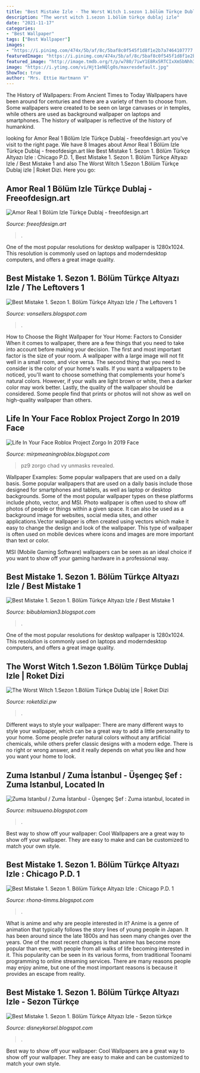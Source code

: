 ```yaml
---
title: "Best Mistake Izle - The Worst Witch 1.sezon 1.bölüm Türkçe Dublaj Izle"
description: "The worst witch 1.sezon 1.bölüm türkçe dublaj izle"
date: "2021-11-17"
categories:
- "Best Wallpaper"
tags: ["Best Wallpaper"]
images:
- "https://i.pinimg.com/474x/5b/af/8c/5baf8c0f545f1d8f1e2b7a7464107777.jpg"
featuredImage: "https://i.pinimg.com/474x/5b/af/8c/5baf8c0f545f1d8f1e2b7a7464107777.jpg"
featured_image: "http://image.tmdb.org/t/p/w780/7iwY1E8Rx5RTCIxXm5bNhh3Yi41.jpg"
image: "https://i.ytimg.com/vi/Hjt1eNQlg0s/maxresdefault.jpg"
ShowToc: true
author: "Mrs. Ettie Hartmann V"
---
```



The History of Wallpapers: From Ancient Times to Today
Wallpapers have been around for centuries and there are a variety of them to choose from. Some wallpapers were created to be seen on large canvases or in temples, while others are used as background wallpaper on laptops and smartphones. The history of wallpaper is reflective of the history of humankind.

	

		
looking for Amor Real 1 Bölüm Izle Türkçe Dublaj - freeofdesign.art you've visit to the right page. We have 8 Images about Amor Real 1 Bölüm Izle Türkçe Dublaj - freeofdesign.art like Best Mistake 1. Sezon 1. Bölüm Türkçe Altyazı Izle : Chicago P.D. 1, Best Mistake 1. Sezon 1. Bölüm Türkçe Altyazı Izle / Best Mistake 1 and also The Worst Witch 1.Sezon 1.Bölüm Türkçe Dublaj izle | Roket Dizi. Here you go:
		
    
## Amor Real 1 Bölüm Izle Türkçe Dublaj - Freeofdesign.art

<img loading=lazy src="https://i.pinimg.com/474x/5b/af/8c/5baf8c0f545f1d8f1e2b7a7464107777.jpg" onerror="this.onerror=null;this.src='https://tse1.mm.bing.net/th?id=OIP.JXjnubi6f9iY0k_6kD_ZMwAAAA&amp;pid=15.1';" alt="Amor Real 1 Bölüm Izle Türkçe Dublaj - freeofdesign.art">

_Source: freeofdesign.art_

>. 

	

One of the most popular resolutions for desktop wallpaper is 1280x1024. This resolution is commonly used on laptops and moderndesktop computers, and offers a great image quality.

    
## Best Mistake 1. Sezon 1. Bölüm Türkçe Altyazı Izle / The Leftovers 1

<img loading=lazy src="https://diziking.vip/wp-content/uploads/2020/08/86cU0bdGGsub1O1JZhAERzYsu5s.jpg" onerror="this.onerror=null;this.src='https://tse3.mm.bing.net/th?id=OIP.nwYYXGze29u3TnviFY6aYAHaEK&amp;pid=15.1';" alt="Best Mistake 1. Sezon 1. Bölüm Türkçe Altyazı Izle / The Leftovers 1">

_Source: vonsellers.blogspot.com_

>. 

	

How to Choose the Right Wallpaper for Your Home: Factors to Consider
When it comes to wallpaper, there are a few things that you need to take into account before making your decision. The first and most important factor is the size of your room. A wallpaper with a large image will not fit well in a small room, and vice versa. 
The second thing that you need to consider is the color of your home's walls. If you want a wallpapers to be noticed, you'll want to choose something that complements your home's natural colors. However, if your walls are light brown or white, then a darker color may work better. 
Lastly, the quality of the wallpaper should be considered. Some people find that prints or photos will not show as well on high-quality wallpaper than others.

    
## Life In Your Face Roblox Project Zorgo In 2019 Face

<img loading=lazy src="https://i.ytimg.com/vi/Hjt1eNQlg0s/maxresdefault.jpg" onerror="this.onerror=null;this.src='https://tse3.mm.bing.net/th?id=OIP.2oQWXWJVNByNExXjpWZtvwHaEK&amp;pid=15.1';" alt="Life In Your Face Roblox Project Zorgo In 2019 Face">

_Source: mirpmeaningroblox.blogspot.com_

>pz9 zorgo chad vy unmasks revealed. 

	

Wallpaper Examples: Some popular wallpapers that are used on a daily basis.
Some popular wallpapers that are used on a daily basis include those designed for smartphones and tablets, as well as laptop or desktop backgrounds. Some of the most popular wallpaper types on these platforms include photo, vector, and MSI. 
Photo wallpaper is often used to show off photos of people or things within a given space. It can also be used as a background image for websites, social media sites, and other applications.Vector wallpaper is often created using vectors which make it easy to change the design and look of the wallpaper. This type of wallpaper is often used on mobile devices where icons and images are more important than text or color. 

MSI (Mobile Gaming Software) wallpapers can be seen as an ideal choice if you want to show off your gaming hardware in a professional way.

    
## Best Mistake 1. Sezon 1. Bölüm Türkçe Altyazı Izle / Best Mistake 1

<img loading=lazy src="http://image.tmdb.org/t/p/w780/7iwY1E8Rx5RTCIxXm5bNhh3Yi41.jpg" onerror="this.onerror=null;this.src='https://tse3.mm.bing.net/th?id=OIP.bfbQu3HRzdovzXHp8rqZAgHaEK&amp;pid=15.1';" alt="Best Mistake 1. Sezon 1. Bölüm Türkçe Altyazı Izle / Best Mistake 1">

_Source: bibublamian3.blogspot.com_

>. 

	

One of the most popular resolutions for desktop wallpaper is 1280x1024. This resolution is commonly used on laptops and moderndesktop computers, and offers a great image quality.

    
## The Worst Witch 1.Sezon 1.Bölüm Türkçe Dublaj Izle | Roket Dizi

<img loading=lazy src="https://www.roketdizi.pw/upload/series/the-worst-witch-turkce-dublaj2017.jpg" onerror="this.onerror=null;this.src='https://tse2.mm.bing.net/th?id=OIP.cthuQbIat1v4bbZRnLwcSAAAAA&amp;pid=15.1';" alt="The Worst Witch 1.Sezon 1.Bölüm Türkçe Dublaj izle | Roket Dizi">

_Source: roketdizi.pw_

>. 

	

Different ways to style your wallpaper:
There are many different ways to style your wallpaper, which can be a great way to add a little personality to your home. Some people prefer natural colors without any artificial chemicals, while others prefer classic designs with a modern edge. There is no right or wrong answer, and it really depends on what you like and how you want your home to look.

    
## Zuma Istanbul / Zuma İstanbul - Üşengeç Şef : Zuma Istanbul, Located In

<img loading=lazy src="https://i.pinimg.com/originals/68/74/72/6874729498daa91c61e9d44b98111f63.jpg" onerror="this.onerror=null;this.src='https://tse4.mm.bing.net/th?id=OIP.06Pk0lBY1aFrKrsLQB4nmQHaE8&amp;pid=15.1';" alt="Zuma Istanbul / Zuma İstanbul - Üşengeç Şef : Zuma istanbul, located in">

_Source: mitsuueno.blogspot.com_

>. 

	

Best way to show off your wallpaper:
Cool Wallpapers are a great way to show off your wallpaper. They are easy to make and can be customized to match your own style.

    
## Best Mistake 1. Sezon 1. Bölüm Türkçe Altyazı Izle : Chicago P.D. 1

<img loading=lazy src="https://image.tmdb.org/t/p/original/tG0qbJsHrzlYELyi3V6OzS6Q7iZ.jpg" onerror="this.onerror=null;this.src='https://tse4.mm.bing.net/th?id=OIP.2ApB1F8lL20ziY8zQsOq0gHaEK&amp;pid=15.1';" alt="Best Mistake 1. Sezon 1. Bölüm Türkçe Altyazı Izle : Chicago P.D. 1">

_Source: rhona-timms.blogspot.com_

>. 

	

What is anime and why are people interested in it?
Anime is a genre of animation that typically follows the story lines of young people in Japan. It has been around since the late 1800s and has seen many changes over the years. One of the most recent changes is that anime has become more popular than ever, with people from all walks of life becoming interested in it. This popularity can be seen in its various forms, from traditional Toonami programming to online streaming services. There are many reasons people may enjoy anime, but one of the most important reasons is because it provides an escape from reality.

    
## Best Mistake 1. Sezon 1. Bölüm Türkçe Altyazı Izle - Sezon Türkçe

<img loading=lazy src="https://i.ytimg.com/vi/tjTNm8cfg9I/0.jpg" onerror="this.onerror=null;this.src='https://tse2.mm.bing.net/th?id=OIP.EfbJjJMYdVWmzuOwlKrAKgHaFj&amp;pid=15.1';" alt="Best Mistake 1. Sezon 1. Bölüm Türkçe Altyazı Izle - Sezon türkçe">

_Source: disneykorsel.blogspot.com_

>. 

	

Best way to show off your wallpaper:
Cool Wallpapers are a great way to show off your wallpaper. They are easy to make and can be customized to match your own style.

